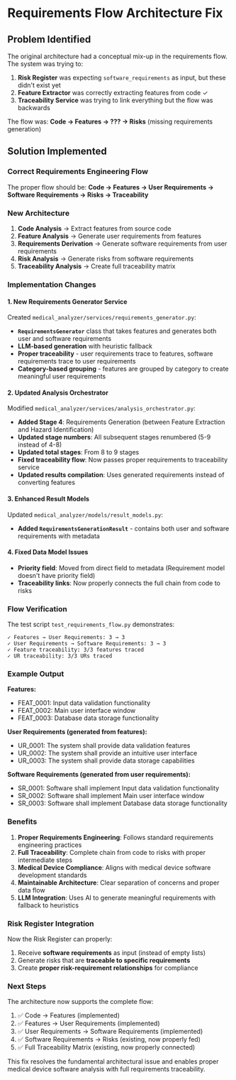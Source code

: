 # Requirements Flow Architecture Fix

## Problem Identified

The original architecture had a conceptual mix-up in the requirements flow. The system was trying to:

1. **Risk Register** was expecting `software_requirements` as input, but these didn't exist yet
2. **Feature Extractor** was correctly extracting features from code ✓
3. **Traceability Service** was trying to link everything but the flow was backwards

The flow was: **Code → Features → ??? → Risks** (missing requirements generation)

## Solution Implemented

### Correct Requirements Engineering Flow

The proper flow should be:
**Code → Features → User Requirements → Software Requirements → Risks → Traceability**

### New Architecture

1. **Code Analysis** → Extract features from source code
2. **Feature Analysis** → Generate user requirements from features  
3. **Requirements Derivation** → Generate software requirements from user requirements
4. **Risk Analysis** → Generate risks from software requirements
5. **Traceability Analysis** → Create full traceability matrix

### Implementation Changes

#### 1. New Requirements Generator Service

Created `medical_analyzer/services/requirements_generator.py`:

- **`RequirementsGenerator`** class that takes features and generates both user and software requirements
- **LLM-based generation** with heuristic fallback
- **Proper traceability** - user requirements trace to features, software requirements trace to user requirements
- **Category-based grouping** - features are grouped by category to create meaningful user requirements

#### 2. Updated Analysis Orchestrator

Modified `medical_analyzer/services/analysis_orchestrator.py`:

- **Added Stage 4**: Requirements Generation (between Feature Extraction and Hazard Identification)
- **Updated stage numbers**: All subsequent stages renumbered (5-9 instead of 4-8)
- **Updated total stages**: From 8 to 9 stages
- **Fixed traceability flow**: Now passes proper requirements to traceability service
- **Updated results compilation**: Uses generated requirements instead of converting features

#### 3. Enhanced Result Models

Updated `medical_analyzer/models/result_models.py`:

- **Added `RequirementsGenerationResult`** - contains both user and software requirements with metadata

#### 4. Fixed Data Model Issues

- **Priority field**: Moved from direct field to metadata (Requirement model doesn't have priority field)
- **Traceability links**: Now properly connects the full chain from code to risks

### Flow Verification

The test script `test_requirements_flow.py` demonstrates:

```
✓ Features → User Requirements: 3 → 3
✓ User Requirements → Software Requirements: 3 → 3
✓ Feature traceability: 3/3 features traced
✓ UR traceability: 3/3 URs traced
```

### Example Output

**Features:**
- FEAT_0001: Input data validation functionality
- FEAT_0002: Main user interface window  
- FEAT_0003: Database data storage functionality

**User Requirements (generated from features):**
- UR_0001: The system shall provide data validation features
- UR_0002: The system shall provide an intuitive user interface
- UR_0003: The system shall provide data storage capabilities

**Software Requirements (generated from user requirements):**
- SR_0001: Software shall implement Input data validation functionality
- SR_0002: Software shall implement Main user interface window
- SR_0003: Software shall implement Database data storage functionality

### Benefits

1. **Proper Requirements Engineering**: Follows standard requirements engineering practices
2. **Full Traceability**: Complete chain from code to risks with proper intermediate steps
3. **Medical Device Compliance**: Aligns with medical device software development standards
4. **Maintainable Architecture**: Clear separation of concerns and proper data flow
5. **LLM Integration**: Uses AI to generate meaningful requirements with fallback to heuristics

### Risk Register Integration

Now the Risk Register can properly:
1. Receive **software requirements** as input (instead of empty lists)
2. Generate risks that are **traceable to specific requirements**
3. Create **proper risk-requirement relationships** for compliance

### Next Steps

The architecture now supports the complete flow:
1. ✅ Code → Features (implemented)
2. ✅ Features → User Requirements (implemented) 
3. ✅ User Requirements → Software Requirements (implemented)
4. ✅ Software Requirements → Risks (existing, now properly fed)
5. ✅ Full Traceability Matrix (existing, now properly connected)

This fix resolves the fundamental architectural issue and enables proper medical device software analysis with full requirements traceability.